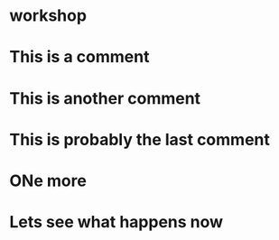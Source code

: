 # workshop

# This is a comment

# This is another comment

# This is probably the last comment

# ONe more

# Lets see what happens now